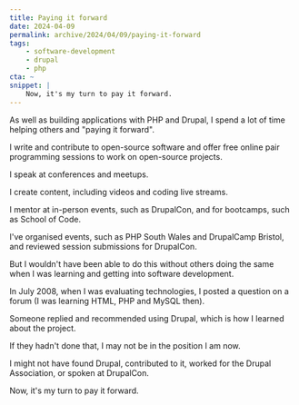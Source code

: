 ```yaml
---
title: Paying it forward
date: 2024-04-09
permalink: archive/2024/04/09/paying-it-forward
tags:
    - software-development
    - drupal
    - php
cta: ~
snippet: |
    Now, it's my turn to pay it forward.
---
```


As well as building applications with PHP and Drupal, I spend a lot of time helping others and "paying it forward".

I write and contribute to open-source software and offer free online pair programming sessions to work on open-source projects.

I speak at conferences and meetups.

I create content, including videos and coding live streams.

I mentor at in-person events, such as DrupalCon, and for bootcamps, such as School of Code.

I've organised events, such as PHP South Wales and DrupalCamp Bristol, and reviewed session submissions for DrupalCon.

But I wouldn't have been able to do this without others doing the same when I was learning and getting into software development.

In July 2008, when I was evaluating technologies, I posted a question on a forum (I was learning HTML, PHP and MySQL then).

Someone replied and recommended using Drupal, which is how I learned about the project.

If they hadn't done that, I may not be in the position I am now.

I might not have found Drupal, contributed to it, worked for the Drupal Association, or spoken at DrupalCon.

Now, it's my turn to pay it forward.

